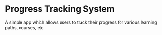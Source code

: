 # Progress Tracking System

A simple app which allows users to track their progress for various learning paths, courses, etc
